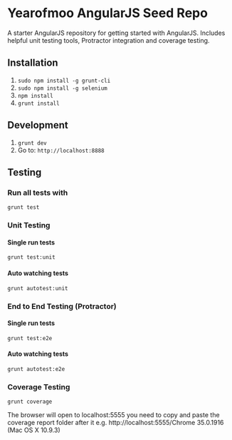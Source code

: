 # Yearofmoo AngularJS Seed Repo

A starter AngularJS repository for getting started with AngularJS. Includes helpful unit testing tools, Protractor integration and coverage testing.

## Installation

1. `sudo npm install -g grunt-cli`
2. `sudo npm install -g selenium`
3. `npm install`
4. `grunt install`

## Development

1. `grunt dev`
2. Go to: `http://localhost:8888`

## Testing

### Run all tests with
`grunt test` 

### Unit Testing

#### Single run tests
`grunt test:unit` 

#### Auto watching tests
`grunt autotest:unit`

### End to End Testing (Protractor)

#### Single run tests
`grunt test:e2e` 

#### Auto watching tests
`grunt autotest:e2e`

### Coverage Testing

`grunt coverage`

The browser will open to localhost:5555 you need to copy and paste the coverage report folder after it
e.g. http://localhost:5555/Chrome 35.0.1916 (Mac OS X 10.9.3)
